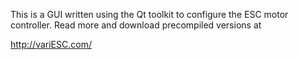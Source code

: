This is a GUI written using the Qt toolkit to configure the ESC motor controller. Read more and download precompiled versions at

http://variESC.com/
